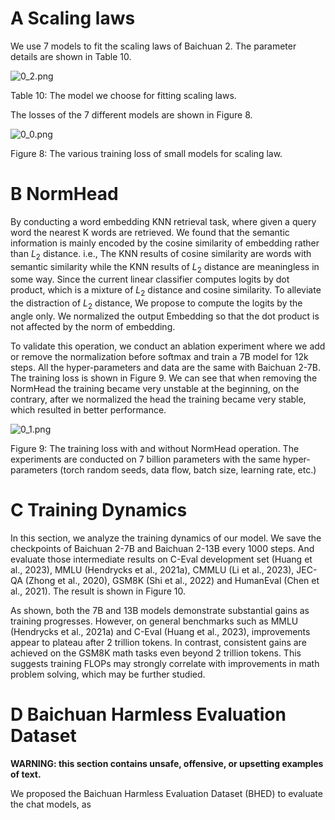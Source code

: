 # A Scaling laws

We use 7 models to fit the scaling laws of Baichuan 2. The parameter details are shown in Table 10.

![0_2.png](0_2.png)

Table 10: The model we choose for fitting scaling laws.

The losses of the 7 different models are shown in Figure 8.

![0_0.png](0_0.png)

Figure 8: The various training loss of small models for scaling law.

# B NormHead

By conducting a word embedding KNN retrieval task, where given a query word the nearest K words are retrieved. We found that the semantic information is mainly encoded by the cosine similarity of embedding rather than $L_2$ distance. i.e., The KNN results of cosine similarity are words with semantic similarity while the KNN results of $L_2$ distance are meaningless in some way. Since the current linear classifier computes logits by dot product, which is a mixture of $L_2$ distance and cosine similarity. To alleviate the distraction of $L_2$ distance, We propose to compute the logits by the angle only. We normalized the output Embedding so that the dot product is not affected by the norm of embedding.

To validate this operation, we conduct an ablation experiment where we add or remove the normalization before softmax and train a 7B model for 12k steps. All the hyper-parameters and data are the same with Baichuan 2-7B. The training loss is shown in Figure 9. We can see that when removing the NormHead the training became very unstable at the beginning, on the contrary, after we normalized the head the training became very stable, which resulted in better performance.

![0_1.png](0_1.png)

Figure 9: The training loss with and without NormHead operation. The experiments are conducted on 7 billion parameters with the same hyper-parameters (torch random seeds, data flow, batch size, learning rate, etc.)

# C Training Dynamics

In this section, we analyze the training dynamics of our model. We save the checkpoints of Baichuan 2-7B and Baichuan 2-13B every 1000 steps. And evaluate those intermediate results on C-Eval development set (Huang et al., 2023), MMLU (Hendrycks et al., 2021a), CMMLU (Li et al., 2023), JEC-QA (Zhong et al., 2020), GSM8K (Shi et al., 2022) and HumanEval (Chen et al., 2021). The result is shown in Figure 10.

As shown, both the 7B and 13B models demonstrate substantial gains as training progresses. However, on general benchmarks such as MMLU (Hendrycks et al., 2021a) and C-Eval (Huang et al., 2023), improvements appear to plateau after 2 trillion tokens. In contrast, consistent gains are achieved on the GSM8K math tasks even beyond 2 trillion tokens. This suggests training FLOPs may strongly correlate with improvements in math problem solving, which may be further studied.

# D Baichuan Harmless Evaluation Dataset

**WARNING: this section contains unsafe, offensive, or upsetting examples of text.**

We proposed the Baichuan Harmless Evaluation Dataset (BHED) to evaluate the chat models, as